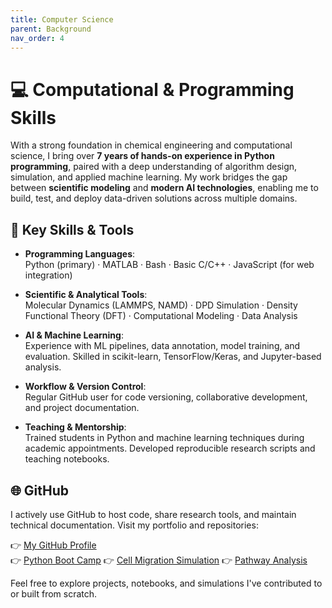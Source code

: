 ```yaml
---
title: Computer Science
parent: Background
nav_order: 4
---
```


# 💻 Computational & Programming Skills

With a strong foundation in chemical engineering and computational science, I bring over **7 years of hands-on experience in Python programming**, paired with a deep understanding of algorithm design, simulation, and applied machine learning. My work bridges the gap between **scientific modeling** and **modern AI technologies**, enabling me to build, test, and deploy data-driven solutions across multiple domains.

## 🧠 Key Skills & Tools

- **Programming Languages**:  
  Python (primary) · MATLAB · Bash · Basic C/C++ · JavaScript (for web integration)

- **Scientific & Analytical Tools**:  
  Molecular Dynamics (LAMMPS, NAMD) · DPD Simulation · Density Functional Theory (DFT) · Computational Modeling · Data Analysis

- **AI & Machine Learning**:  
  Experience with ML pipelines, data annotation, model training, and evaluation. Skilled in scikit-learn, TensorFlow/Keras, and Jupyter-based analysis.

- **Workflow & Version Control**:  
  Regular GitHub user for code versioning, collaborative development, and project documentation.

- **Teaching & Mentorship**:  
  Trained students in Python and machine learning techniques during academic appointments. Developed reproducible research scripts and teaching notebooks.

## 🌐 GitHub

I actively use GitHub to host code, share research tools, and maintain technical documentation. Visit my portfolio and repositories:

👉 [My GitHub Profile](https://github.com/bending456)  
👉 [Python Boot Camp](https://bending456.github.io/PKHlabBootCamp/)
👉 [Cell Migration Simulation](https://bending456.github.io/OpenMM_Migration/)
👉 [Pathway Analysis](https://bending456.github.io/Macrophage/)

Feel free to explore projects, notebooks, and simulations I've contributed to or built from scratch.